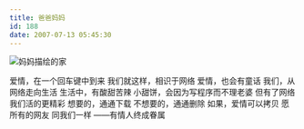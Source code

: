 ```yaml
---
title: 爸爸妈妈
id: 188
date: 2007-07-13 05:45:30
---
```


![妈妈描绘的家](http://www.candreams.com/images/mum/home.jpg "妈妈描绘的家")

<p align="left">爱情，在一个回车键中到来
我们就这样，相识于网络
爱情，也会有童话
我们，从网络走向生活
生活中，有酸甜苦辣
小甜饼，会因为写程序而不理老婆
但有了网络
我们活的更精彩
想要的，通通下载
不想要的，通通删除
如果，爱情可以拷贝
愿所有的网友
同我们一样
——有情人终成眷属